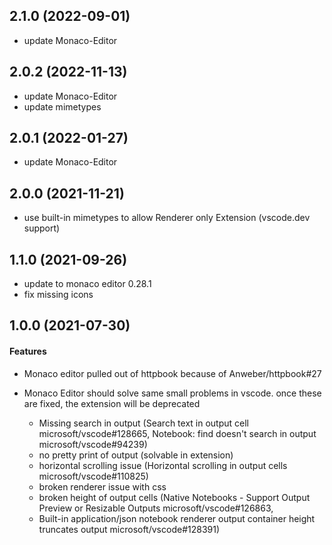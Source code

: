 ## 2.1.0 (2022-09-01)

- update Monaco-Editor

## 2.0.2 (2022-11-13)

- update Monaco-Editor
- update mimetypes

## 2.0.1 (2022-01-27)

- update Monaco-Editor

## 2.0.0 (2021-11-21)

- use built-in mimetypes to allow Renderer only Extension (vscode.dev support)

## 1.1.0 (2021-09-26)

- update to monaco editor 0.28.1
- fix missing icons

## 1.0.0 (2021-07-30)

#### Features

- Monaco editor pulled out of httpbook because of Anweber/httpbook#27
- Monaco Editor should solve same small problems in vscode. once these are fixed, the extension will be deprecated

  - Missing search in output (Search text in output cell microsoft/vscode#128665, Notebook: find doesn't search in output microsoft/vscode#94239)
  - no pretty print of output (solvable in extension)
  - horizontal scrolling issue (Horizontal scrolling in output cells microsoft/vscode#110825)
  - broken renderer issue with css
  - broken height of output cells (Native Notebooks - Support Output Preview or Resizable Outputs microsoft/vscode#126863,
  - Built-in application/json notebook renderer output container height truncates output microsoft/vscode#128391)
